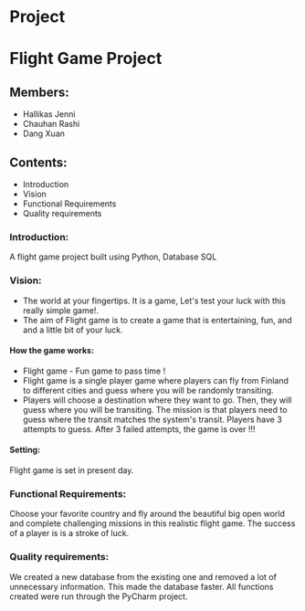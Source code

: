 # Project
# Flight Game Project
## Members:
- Hallikas Jenni
- Chauhan Rashi
- Dang Xuan
## Contents:
- Introduction
- Vision
- Functional Requirements
- Quality requirements

### Introduction:
A flight game project built using Python, Database SQL

### Vision:
- The world at your fingertips. It is a game, Let's test your luck with this really simple game!.
- The aim of Flight game is to create a game that is entertaining, fun, and and a little bit of your luck. 

#### How the game works:
- Flight game - Fun game to pass time !
- Flight game is a single player game where players can fly from Finland to different cities and guess where you will be randomly transiting.
- Players will choose a destination where they want to go. Then, they will guess where you will be transiting. The mission is that players need to guess where the transit matches the system's transit. Players have 3 attempts to guess. After 3 failed attempts, the game is over !!!

#### Setting:
Flight game is set in present day.

### Functional Requirements:
Choose your favorite country and fly around the beautiful big open world and complete challenging missions in this realistic flight game. The success of a player is is a stroke of luck.

### Quality requirements:
We created a new database from the existing one and removed a lot of unnecessary information. This made the database faster. All functions created were run through the PyCharm project. 
